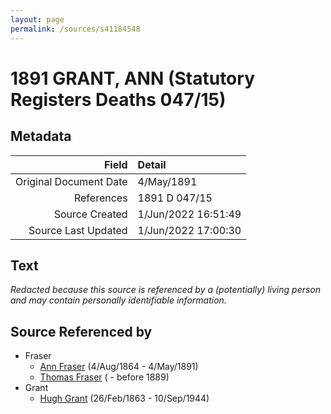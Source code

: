 ```yaml
---
layout: page
permalink: /sources/s41184548
---
```


# 1891 GRANT, ANN (Statutory Registers Deaths 047/15)

## Metadata

Field | Detail
---:|:---
Original Document Date | 4/May/1891
References | 1891 D 047/15
Source Created | 1/Jun/2022 16:51:49
Source Last Updated | 1/Jun/2022 17:00:30

## Text

_Redacted because this source is referenced by a (potentially) living person and may contain personally identifiable information._

## Source Referenced by

* Fraser
  * [Ann Fraser](../people/@83535990@-ann-fraser-b1864-8-4-d1891-5-4.md) (4/Aug/1864 - 4/May/1891)
  * [Thomas Fraser](../people/@39286288@-thomas-fraser-b-d1889.md) ( - before 1889)
* Grant
  * [Hugh Grant](../people/@31066628@-hugh-grant-b1863-2-26-d1944-9-10.md) (26/Feb/1863 - 10/Sep/1944)

